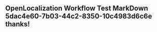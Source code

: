 <properties
ms.topic="hero-topic"
ms.test1="hero-topic"
ms.test2="test"/>


## OpenLocalization Workflow Test MarkDown 5dac4e60-7b03-44c2-8350-10c4983d6c6e thanks!



<!--HONumber=Jul16_HO3-->


